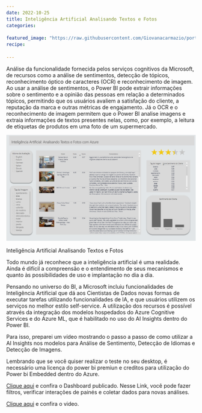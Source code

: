 ```yaml
---
date: 2022-10-25
title: Inteligência Artificial Analisando Textos e Fotos
categories:

featured_image: "https://raw.githubusercontent.com/Giovanacarmazio/portifolio/main/images/Intelig%C3%AAncia%20Artificial%20Analisando%20Textos%20e%20Fotos.png"
recipe:
 
---
```



Análise da funcionalidade fornecida pelos serviços cognitivos da Microsoft, de recursos como a análise de sentimentos, detecção de tópicos, reconhecimento óptico de caracteres (OCR) e reconhecimento de imagem.
Ao usar a análise de sentimentos, o Power BI pode extrair informações sobre o sentimento e a opinião das pessoas em relação a determinados tópicos, permitindo que os usuários avaliem a satisfação do cliente, a reputação da marca e outras métricas de engajamento. Já o OCR e o reconhecimento de imagem permitem que o Power BI analise imagens e extraia informações de textos presentes nelas, como, por exemplo, a leitura de etiquetas de produtos em uma foto de um supermercado.



![](https://raw.githubusercontent.com/Giovanacarmazio/portifolio/main/images/Intelig%C3%AAncia%20Artificial%20Analisando%20Textos%20e%20Fotos.png)


Inteligência Artificial Analisando Textos e Fotos

Todo mundo já reconhece que a inteligência artificial é uma realidade.
Ainda é difícil a compreensão e o entendimento de seus mecanismos e quanto às possibilidades de uso e implantação no dia a dia.

Pensando no universo do BI, a Microsoft incluiu funcionalidades de Inteligência Artificial que dá aos Cientistas de Dados novas formas de executar tarefas utilizando funcionalidades de IA, e que usuários utilizem os serviços no melhor estilo self-service.
A utilização dos recursos é possível através da integração dos modelos hospedados do Azure Cognitive Services e do Azure ML, que é habilitado no uso do AI Insights dentro do Power BI.

Para isso, preparei um vídeo mostrando o passo a passo de como utilizar a AI Insights nos modelos para Análise de Sentimento, Detecção de Idiomas e Detecção de Imagens.

Lembrando que se você quiser realizar o teste no seu desktop, é necessário uma licença do power bi premiun e creditos para utilização do Power bi Embedded dentro do Azure.

<a href="https://app.powerbi.com/view?r=eyJrIjoiZThhYThjZTEtZGQ4Yi00NzFhLTkxOWEtZGExZmRjMjBhYmZhIiwidCI6ImU5YzYxMzhlLTQyZmUtNGM3MS1iMWFkLTc1ZjA1NTdiOWI0NSJ9">Clique aqui</a> e confira o Dashboard publicado.
Nesse Link, você pode fazer filtros, verificar interações de painés e coletar dados para novas análises.

<a href="https://www.youtube.com/watch?v=_hgUPBghpmM">Clique aqui</a> e confira o video.
